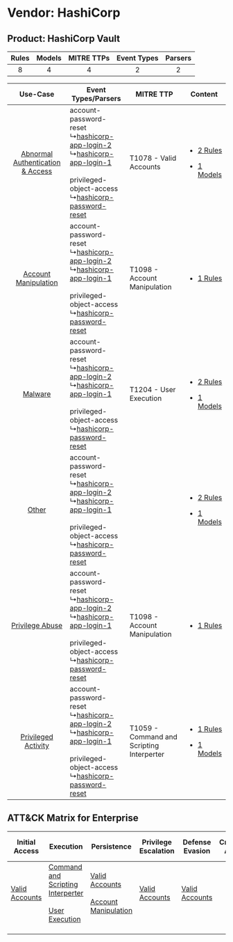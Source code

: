 Vendor: HashiCorp
=================
Product: HashiCorp Vault
------------------------
| Rules | Models | MITRE TTPs | Event Types | Parsers |
|:-----:|:------:|:----------:|:-----------:|:-------:|
|   8   |   4    |     4      |      2      |    2    |

|    Use-Case    | Event Types/Parsers    | MITRE TTP    | Content    |
|:----:| ---- | ---- | ---- |
| [Abnormal Authentication & Access](../../../UseCases/uc_abnormal_authentication_&_access.md) |  account-password-reset<br> ↳[hashicorp-app-login-2](Ps/pC_hashicorpapplogin2.md)<br> ↳[hashicorp-app-login-1](Ps/pC_hashicorpapplogin1.md)<br><br> privileged-object-access<br> ↳[hashicorp-password-reset](Ps/pC_hashicorppasswordreset.md)<br> | T1078 - Valid Accounts<br>    | [<ul><li>2 Rules</li></ul><ul><li>1 Models</li></ul>](RM/r_m_hashicorp_hashicorp_vault_Abnormal_Authentication_&_Access.md) |
|    [Account Manipulation](../../../UseCases/uc_account_manipulation.md)    |  account-password-reset<br> ↳[hashicorp-app-login-2](Ps/pC_hashicorpapplogin2.md)<br> ↳[hashicorp-app-login-1](Ps/pC_hashicorpapplogin1.md)<br><br> privileged-object-access<br> ↳[hashicorp-password-reset](Ps/pC_hashicorppasswordreset.md)<br> | T1098 - Account Manipulation<br>    | [<ul><li>1 Rules</li></ul>](RM/r_m_hashicorp_hashicorp_vault_Account_Manipulation.md)    |
|    [Malware](../../../UseCases/uc_malware.md)    |  account-password-reset<br> ↳[hashicorp-app-login-2](Ps/pC_hashicorpapplogin2.md)<br> ↳[hashicorp-app-login-1](Ps/pC_hashicorpapplogin1.md)<br><br> privileged-object-access<br> ↳[hashicorp-password-reset](Ps/pC_hashicorppasswordreset.md)<br> | T1204 - User Execution<br>    | [<ul><li>2 Rules</li></ul><ul><li>1 Models</li></ul>](RM/r_m_hashicorp_hashicorp_vault_Malware.md)    |
|    [Other](../../../UseCases/uc_other.md)    |  account-password-reset<br> ↳[hashicorp-app-login-2](Ps/pC_hashicorpapplogin2.md)<br> ↳[hashicorp-app-login-1](Ps/pC_hashicorpapplogin1.md)<br><br> privileged-object-access<br> ↳[hashicorp-password-reset](Ps/pC_hashicorppasswordreset.md)<br> |    | [<ul><li>2 Rules</li></ul><ul><li>1 Models</li></ul>](RM/r_m_hashicorp_hashicorp_vault_Other.md)    |
|    [Privilege Abuse](../../../UseCases/uc_privilege_abuse.md)    |  account-password-reset<br> ↳[hashicorp-app-login-2](Ps/pC_hashicorpapplogin2.md)<br> ↳[hashicorp-app-login-1](Ps/pC_hashicorpapplogin1.md)<br><br> privileged-object-access<br> ↳[hashicorp-password-reset](Ps/pC_hashicorppasswordreset.md)<br> | T1098 - Account Manipulation<br>    | [<ul><li>1 Rules</li></ul>](RM/r_m_hashicorp_hashicorp_vault_Privilege_Abuse.md)    |
|    [Privileged Activity](../../../UseCases/uc_privileged_activity.md)    |  account-password-reset<br> ↳[hashicorp-app-login-2](Ps/pC_hashicorpapplogin2.md)<br> ↳[hashicorp-app-login-1](Ps/pC_hashicorpapplogin1.md)<br><br> privileged-object-access<br> ↳[hashicorp-password-reset](Ps/pC_hashicorppasswordreset.md)<br> | T1059 - Command and Scripting Interperter<br> | [<ul><li>1 Rules</li></ul><ul><li>1 Models</li></ul>](RM/r_m_hashicorp_hashicorp_vault_Privileged_Activity.md)    |

ATT&CK Matrix for Enterprise
----------------------------
| Initial Access                                                      | Execution                                                                                                                                                 | Persistence                                                                                                                                  | Privilege Escalation                                                | Defense Evasion                                                     | Credential Access | Discovery | Lateral Movement | Collection | Command and Control | Exfiltration | Impact |
| ------------------------------------------------------------------- | --------------------------------------------------------------------------------------------------------------------------------------------------------- | -------------------------------------------------------------------------------------------------------------------------------------------- | ------------------------------------------------------------------- | ------------------------------------------------------------------- | ----------------- | --------- | ---------------- | ---------- | ------------------- | ------------ | ------ |
| [Valid Accounts](https://attack.mitre.org/techniques/T1078)<br><br> | [Command and Scripting Interperter](https://attack.mitre.org/techniques/T1059)<br><br>[User Execution](https://attack.mitre.org/techniques/T1204)<br><br> | [Valid Accounts](https://attack.mitre.org/techniques/T1078)<br><br>[Account Manipulation](https://attack.mitre.org/techniques/T1098)<br><br> | [Valid Accounts](https://attack.mitre.org/techniques/T1078)<br><br> | [Valid Accounts](https://attack.mitre.org/techniques/T1078)<br><br> |                   |           |                  |            |                     |              |        |